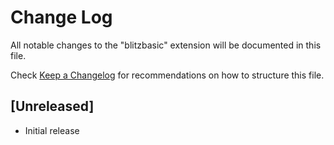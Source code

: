 # Change Log

All notable changes to the "blitzbasic" extension will be documented in this file.

Check [Keep a Changelog](http://keepachangelog.com/) for recommendations on how to structure this file.

## [Unreleased]

- Initial release